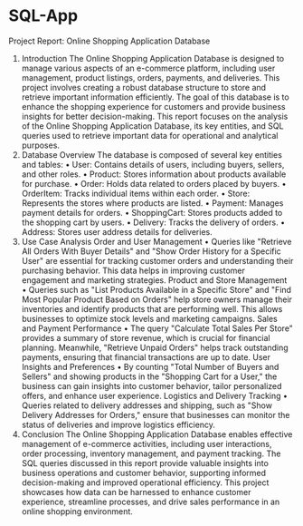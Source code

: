 # SQL-App
Project Report: Online Shopping Application Database
1. Introduction
The Online Shopping Application Database is designed to manage various aspects of an e-commerce platform, including user management, product listings, orders, payments, and deliveries. This project involves creating a robust database structure to store and retrieve important information efficiently. The goal of this database is to enhance the shopping experience for customers and provide business insights for better decision-making.
This report focuses on the analysis of the Online Shopping Application Database, its key entities, and SQL queries used to retrieve important data for operational and analytical purposes.
2. Database Overview
The database is composed of several key entities and tables:
•	User: Contains details of users, including buyers, sellers, and other roles.
•	Product: Stores information about products available for purchase.
•	Order: Holds data related to orders placed by buyers.
•	OrderItem: Tracks individual items within each order.
•	Store: Represents the stores where products are listed.
•	Payment: Manages payment details for orders.
•	ShoppingCart: Stores products added to the shopping cart by users.
•	Delivery: Tracks the delivery of orders.
•	Address: Stores user address details for deliveries.
4. Use Case Analysis
Order and User Management
•	Queries like "Retrieve All Orders With Buyer Details" and "Show Order History for a Specific User" are essential for tracking customer orders and understanding their purchasing behavior. This data helps in improving customer engagement and marketing strategies.
Product and Store Management
•	Queries such as "List Products Available in a Specific Store" and "Find Most Popular Product Based on Orders" help store owners manage their inventories and identify products that are performing well. This allows businesses to optimize stock levels and marketing campaigns.
Sales and Payment Performance
•	The query "Calculate Total Sales Per Store" provides a summary of store revenue, which is crucial for financial planning. Meanwhile, "Retrieve Unpaid Orders" helps track outstanding payments, ensuring that financial transactions are up to date.
User Insights and Preferences
•	By counting "Total Number of Buyers and Sellers" and showing products in the "Shopping Cart for a User," the business can gain insights into customer behavior, tailor personalized offers, and enhance user experience.
Logistics and Delivery Tracking
•	Queries related to delivery addresses and shipping, such as "Show Delivery Addresses for Orders," ensure that businesses can monitor the status of deliveries and improve logistics efficiency.
5. Conclusion
The Online Shopping Application Database enables effective management of e-commerce activities, including user interactions, order processing, inventory management, and payment tracking. The SQL queries discussed in this report provide valuable insights into business operations and customer behavior, supporting informed decision-making and improved operational efficiency. This project showcases how data can be harnessed to enhance customer experience, streamline processes, and drive sales performance in an online shopping environment.

